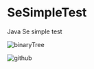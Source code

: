 # SeSimpleTest
Java Se simple test

![binaryTree](../resources/png/jvm/jvm_memory.png "binaryTree")

![github](http://github.com/unicorn.png "github") 
